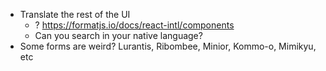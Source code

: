 - Translate the rest of the UI
  - ? https://formatjs.io/docs/react-intl/components
  - Can you search in your native language?
- Some forms are weird? Lurantis, Ribombee, Minior, Kommo-o, Mimikyu, etc
